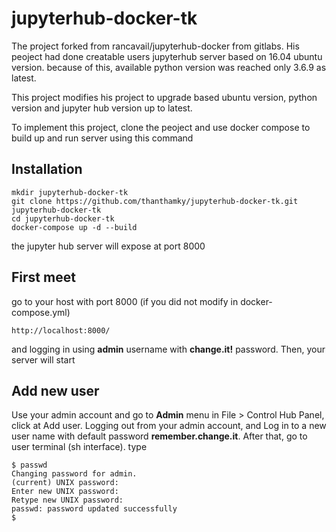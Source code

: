 # jupyterhub-docker-tk

The project forked from rancavail/jupyterhub-docker from gitlabs. His peoject had done creatable users jupyterhub server based on 16.04 ubuntu version. because of this, available python version was reached only 3.6.9 as latest.

This project modifies his project to upgrade based ubuntu version, python version and jupyter hub version up to latest.

To implement this project, clone the peoject and use docker compose to build up and run server using this command

## Installation

```
mkdir jupyterhub-docker-tk
git clone https://github.com/thanthamky/jupyterhub-docker-tk.git jupyterhub-docker-tk
cd jupyterhub-docker-tk
docker-compose up -d --build
```

the jupyter hub server will expose at port 8000

## First meet

go to your host with port 8000 (if you did not modify in docker-compose.yml) 

```
http://localhost:8000/
```
and logging in using **admin** username with **change.it!** password. Then, your server will start

## Add new user
Use your admin account and go to **Admin** menu in File > Control Hub Panel, click at Add user. Logging out from your admin account, and Log in to a new user name with default password **remember.change.it**. After that, go to user terminal (sh interface). type

```
$ passwd
Changing password for admin.
(current) UNIX password:
Enter new UNIX password:
Retype new UNIX password:
passwd: password updated successfully
$

```

